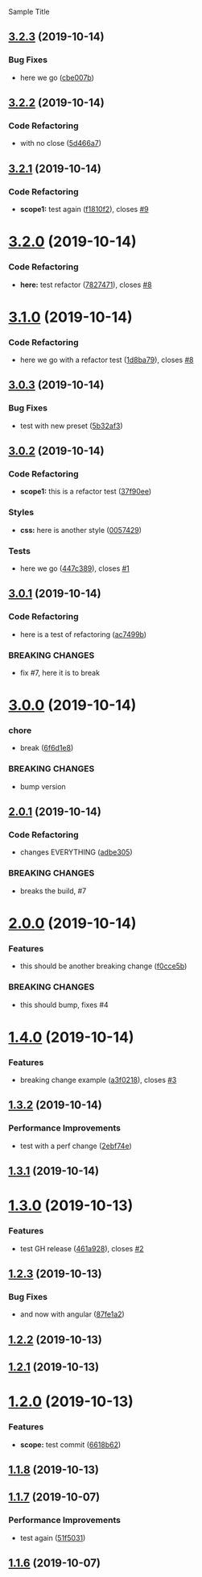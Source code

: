 Sample Title

## [3.2.3](https://github.com/LonnyGomes/conventional-commits-poc/compare/v3.2.2...v3.2.3) (2019-10-14)


### Bug Fixes

* here we go ([cbe007b](https://github.com/LonnyGomes/conventional-commits-poc/commit/cbe007b))

## [3.2.2](https://github.com/LonnyGomes/conventional-commits-poc/compare/v3.2.1...v3.2.2) (2019-10-14)


### Code Refactoring

* with no close ([5d466a7](https://github.com/LonnyGomes/conventional-commits-poc/commit/5d466a7))

## [3.2.1](https://github.com/LonnyGomes/conventional-commits-poc/compare/v3.2.0...v3.2.1) (2019-10-14)


### Code Refactoring

* **scope1:** test again ([f1810f2](https://github.com/LonnyGomes/conventional-commits-poc/commit/f1810f2)), closes [#9](https://github.com/LonnyGomes/conventional-commits-poc/issues/9)

# [3.2.0](https://github.com/LonnyGomes/conventional-commits-poc/compare/v3.1.0...v3.2.0) (2019-10-14)


### Code Refactoring

* **here:** test refactor ([7827471](https://github.com/LonnyGomes/conventional-commits-poc/commit/7827471)), closes [#8](https://github.com/LonnyGomes/conventional-commits-poc/issues/8)

# [3.1.0](https://github.com/LonnyGomes/conventional-commits-poc/compare/v3.0.3...v3.1.0) (2019-10-14)


### Code Refactoring

* here we go with a refactor test ([1d8ba79](https://github.com/LonnyGomes/conventional-commits-poc/commit/1d8ba79)), closes [#8](https://github.com/LonnyGomes/conventional-commits-poc/issues/8)

## [3.0.3](https://github.com/LonnyGomes/conventional-commits-poc/compare/v3.0.2...v3.0.3) (2019-10-14)


### Bug Fixes

* test with new preset ([5b32af3](https://github.com/LonnyGomes/conventional-commits-poc/commit/5b32af3))

## [3.0.2](https://github.com/LonnyGomes/conventional-commits-poc/compare/v3.0.1...v3.0.2) (2019-10-14)


### Code Refactoring

* **scope1:** this is a refactor test ([37f90ee](https://github.com/LonnyGomes/conventional-commits-poc/commit/37f90ee))


### Styles

* **css:** here is another style ([0057429](https://github.com/LonnyGomes/conventional-commits-poc/commit/0057429))


### Tests

* here we go ([447c389](https://github.com/LonnyGomes/conventional-commits-poc/commit/447c389)), closes [#1](https://github.com/LonnyGomes/conventional-commits-poc/issues/1)

## [3.0.1](https://github.com/LonnyGomes/conventional-commits-poc/compare/v3.0.0...v3.0.1) (2019-10-14)


### Code Refactoring

* here is a test of refactoring ([ac7499b](https://github.com/LonnyGomes/conventional-commits-poc/commit/ac7499b))


### BREAKING CHANGES

* fix #7, here it is to break

# [3.0.0](https://github.com/LonnyGomes/conventional-commits-poc/compare/v2.0.1...v3.0.0) (2019-10-14)


### chore

* break ([6f6d1e8](https://github.com/LonnyGomes/conventional-commits-poc/commit/6f6d1e8))


### BREAKING CHANGES

* bump version

## [2.0.1](https://github.com/LonnyGomes/conventional-commits-poc/compare/v2.0.0...v2.0.1) (2019-10-14)


### Code Refactoring

* changes EVERYTHING ([adbe305](https://github.com/LonnyGomes/conventional-commits-poc/commit/adbe305))


### BREAKING CHANGES

* breaks the build, #7

# [2.0.0](https://github.com/LonnyGomes/conventional-commits-poc/compare/v1.4.0...v2.0.0) (2019-10-14)


### Features

* this should be another breaking change ([f0cce5b](https://github.com/LonnyGomes/conventional-commits-poc/commit/f0cce5b))


### BREAKING CHANGES

* this should bump, fixes #4

# [1.4.0](https://github.com/LonnyGomes/conventional-commits-poc/compare/v1.3.2...v1.4.0) (2019-10-14)


### Features

* breaking change example ([a3f0218](https://github.com/LonnyGomes/conventional-commits-poc/commit/a3f0218)), closes [#3](https://github.com/LonnyGomes/conventional-commits-poc/issues/3)

## [1.3.2](https://github.com/LonnyGomes/conventional-commits-poc/compare/v1.3.1...v1.3.2) (2019-10-14)


### Performance Improvements

* test with a perf change ([2ebf74e](https://github.com/LonnyGomes/conventional-commits-poc/commit/2ebf74e))

## [1.3.1](https://github.com/LonnyGomes/conventional-commits-poc/compare/v1.3.0...v1.3.1) (2019-10-14)

# [1.3.0](https://github.com/LonnyGomes/conventional-commits-poc/compare/v1.2.3...v1.3.0) (2019-10-13)


### Features

* test GH release ([461a928](https://github.com/LonnyGomes/conventional-commits-poc/commit/461a928)), closes [#2](https://github.com/LonnyGomes/conventional-commits-poc/issues/2)

## [1.2.3](https://github.com/LonnyGomes/conventional-commits-poc/compare/v1.2.2...v1.2.3) (2019-10-13)


### Bug Fixes

* and now with angular ([87fe1a2](https://github.com/LonnyGomes/conventional-commits-poc/commit/87fe1a2))

## [1.2.2](https://github.com/LonnyGomes/conventional-commits-poc/compare/v1.2.1...v1.2.2) (2019-10-13)

## [1.2.1](https://github.com/LonnyGomes/conventional-commits-poc/compare/v1.2.0...v1.2.1) (2019-10-13)

# [1.2.0](https://github.com/LonnyGomes/conventional-commits-poc/compare/v1.1.8...v1.2.0) (2019-10-13)


### Features

* **scope:** test commit ([6618b62](https://github.com/LonnyGomes/conventional-commits-poc/commit/6618b62))

## [1.1.8](https://github.com/LonnyGomes/conventional-commits-poc/compare/v1.1.7...v1.1.8) (2019-10-13)

## [1.1.7](https:/Users/carpelucem/code/repos/conventional-commits-poc-bare/compare/v1.1.6...v1.1.7) (2019-10-07)


### Performance Improvements

* test again ([51f5031](https:/Users/carpelucem/code/repos/conventional-commits-poc-bare/commit/51f5031))

## [1.1.6](https:/Users/carpelucem/code/repos/conventional-commits-poc-bare/compare/v1.1.5...v1.1.6) (2019-10-07)
